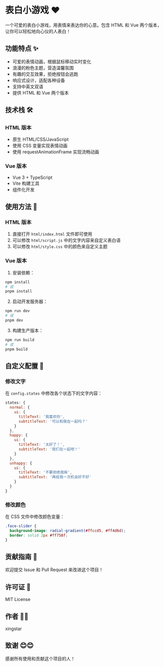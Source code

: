 # 表白小游戏 ❤️

一个可爱的表白小游戏，用表情来表达你的心意。包含 HTML 和 Vue 两个版本，让你可以轻松地向心仪的人表白！

## 功能特点 ✨

- 可爱的表情动画，根据鼠标移动实时变化
- 浪漫的粉色主题，营造温馨氛围
- 有趣的交互效果，拒绝按钮会逃跑
- 响应式设计，适配各种设备
- 支持中英文双语
- 提供 HTML 和 Vue 两个版本

## 技术栈 🛠️

### HTML 版本

- 原生 HTML/CSS/JavaScript
- 使用 CSS 变量实现表情动画
- 使用 requestAnimationFrame 实现流畅动画

### Vue 版本

- Vue 3 + TypeScript
- Vite 构建工具
- 组件化开发

## 使用方法 📝

### HTML 版本

1. 直接打开 `html/index.html` 文件即可使用
2. 可以修改 `html/script.js` 中的文字内容来自定义表白语
3. 可以修改 `html/style.css` 中的颜色来自定义主题

### Vue 版本

1. 安装依赖：

```bash
npm install
# 或
pnpm install
```

2. 启动开发服务器：

```bash
npm run dev
# 或
pnpm dev
```

3. 构建生产版本：

```bash
npm run build
# 或
pnpm build
```

## 自定义配置 🎨

### 修改文字

在 `config.states` 中修改各个状态下的文字内容：

```javascript
states: {
  normal: {
    ui: {
      titleText: '我喜欢你',
      subtitleText: '可以和我在一起吗？'
    }
  },
  happy: {
    ui: {
      titleText: '太好了！',
      subtitleText: '我们在一起吧！'
    }
  },
  unhappy: {
    ui: {
      titleText: '不要拒绝我嘛',
      subtitleText: '再给我一次机会好不好'
    }
  }
}
```

### 修改颜色

在 CSS 文件中修改颜色变量：

```css
.face-slider {
  background-image: radial-gradient(#ffccd5, #ff4d6d);
  border: solid 2px #ff758f;
}
```

## 贡献指南 🤝

欢迎提交 Issue 和 Pull Request 来改进这个项目！

## 许可证 📄

MIT License

## 作者 👨‍💻

xingstar

## 致谢 😊😊

感谢所有使用和贡献这个项目的人！
